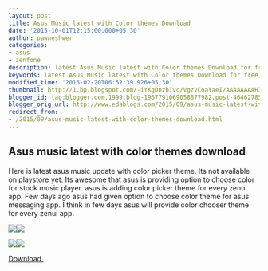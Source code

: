 ```yaml
---
layout: post
title: Asus Music latest with Color themes Download
date: '2015-10-01T12:15:00.000+05:30'
author: pawneshwer
categories:
- asus
- zenfone
description: latest Asus Music latest with Color themes Download for free, asus music player custom theme,asus music latest update, asus music beta version latest download
keywords: latest Asus Music latest with Color themes Download for free, asus music player custom theme,asus music latest update, asus music beta version latest download
modified_time: '2016-02-20T06:52:39.926+05:30'
thumbnail: http://1.bp.blogspot.com/-iYKgDnzbIvc/VgzVCoaYaeI/AAAAAAAAH34/prbAVHq-8JQ/s72-c/asus-music-latest-with-color-themes-download-1.png
blogger_id: tag:blogger.com,1999:blog-1967791069058877982.post-4646278508428850928
blogger_orig_url: http://www.edablogs.com/2015/09/asus-music-latest-with-color-themes-download.html
redirect_from:
- /2015/09/asus-music-latest-with-color-themes-download.html
---
```


## Asus music latest with color themes download

Here is latest asus music update with color picker theme. Its not available on playstore yet. Its awesome that asus is providing option to choose color for stock music player. asus is adding color picker theme for every zenui app. Few days ago asus had given option to choose color theme for asus messaging app. I think in few days asus will provide color chooser theme for every zenui app.

[![](http://1.bp.blogspot.com/-iYKgDnzbIvc/VgzVCoaYaeI/AAAAAAAAH34/prbAVHq-8JQ/s320/asus-music-latest-with-color-themes-download-1.png)](http://1.bp.blogspot.com/-iYKgDnzbIvc/VgzVCoaYaeI/AAAAAAAAH34/prbAVHq-8JQ/s1600/asus-music-latest-with-color-themes-download-1.png)[![](http://1.bp.blogspot.com/-HQ651S5_Gwk/VgzVEaVUCzI/AAAAAAAAH4I/gL-pVOuQRVI/s320/asus-music-latest-with-color-themes-download-2.png)](http://1.bp.blogspot.com/-HQ651S5_Gwk/VgzVEaVUCzI/AAAAAAAAH4I/gL-pVOuQRVI/s1600/asus-music-latest-with-color-themes-download-2.png)

[![](http://4.bp.blogspot.com/-tbz09VqSwWc/VgzVDSIcwNI/AAAAAAAAH38/OxotIGKV8cM/s320/asus-music-latest-with-color-themes-download-3.png)](http://4.bp.blogspot.com/-tbz09VqSwWc/VgzVDSIcwNI/AAAAAAAAH38/OxotIGKV8cM/s1600/asus-music-latest-with-color-themes-download-3.png)[![](http://2.bp.blogspot.com/-RUgcuuEkxI8/VgzVE7fm8AI/AAAAAAAAH4M/-8G8P1LyENM/s320/asus-music-latest-with-color-themes-download-4.png)](http://2.bp.blogspot.com/-RUgcuuEkxI8/VgzVE7fm8AI/AAAAAAAAH4M/-8G8P1LyENM/s1600/asus-music-latest-with-color-themes-download-4.png)

[Download ](https://userscloud.com/48yta4diggh9)  